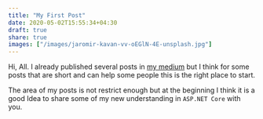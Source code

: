 ```yaml
---
title: "My First Post"
date: 2020-05-02T15:55:34+04:30
draft: true
share: true
images: ["/images/jaromir-kavan-vv-oEGlN-4E-unsplash.jpg"]
---
```

Hi, All. I already published several posts in [my medium](http://medium.com/@mousavi310) but I think for some posts that are short and can help some people this is the right place to start.

The area of my posts is not restrict enough but at the beginning I think it is a good Idea to share some of my new understanding in `ASP.NET Core` with you. 

